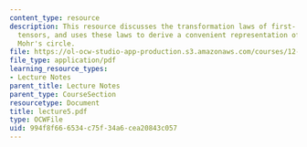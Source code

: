 ```yaml
---
content_type: resource
description: This resource discusses the transformation laws of first- and second-order
  tensors, and uses these laws to derive a convenient representation of stress called
  Mohr's circle.
file: https://ol-ocw-studio-app-production.s3.amazonaws.com/courses/12-520-geodynamics-fall-2006/994f8f666534c75f34a6cea20843c057_lecture5.pdf
file_type: application/pdf
learning_resource_types:
- Lecture Notes
parent_title: Lecture Notes
parent_type: CourseSection
resourcetype: Document
title: lecture5.pdf
type: OCWFile
uid: 994f8f66-6534-c75f-34a6-cea20843c057
---
```

